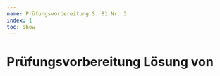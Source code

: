 ```yaml
---
name: Prüfungsvorbereitung S. 81 Nr. 3
index: 1
toc: show
---
```


# Prüfungsvorbereitung Lösung von <Name einsetzen>

